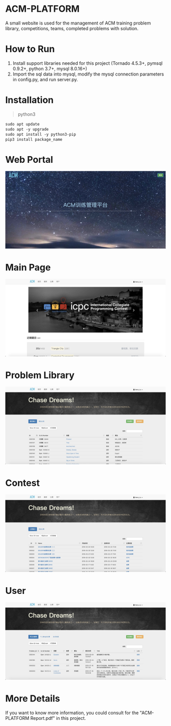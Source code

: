 # ACM-PLATFORM
A small website is used for the management of ACM training problem library, competitions, teams, completed problems with solution.

# How to Run
1. Install support libraries needed for this project (Tornado 4.5.3+, pymsql 0.9.2+, python 3.7+, mysql 8.0.16+)
2. Import the sql data into mysql, modify the mysql connection parameters in config.py, and run server.py.

# Installation

> python3

```shell
sudo apt update
sudo apt -y upgrade
sudo apt install -y python3-pip
pip3 install package_name
```

# Web Portal
![Image of Web](https://github.com/GeneLiuXe/ACM-PLATFORM/blob/master/Figures/Web%20portal.png)

# Main Page
![Image of Web](https://github.com/GeneLiuXe/ACM-PLATFORM/blob/master/Figures/Main%20Page.png)

# Problem Library
![Image of Web](https://github.com/GeneLiuXe/ACM-PLATFORM/blob/master/Figures/Problem%20Library.png)

# Contest
![Image of Web](https://github.com/GeneLiuXe/ACM-PLATFORM/blob/master/Figures/Contest.png)

# User
![Image of Web](https://github.com/GeneLiuXe/ACM-PLATFORM/blob/master/Figures/User.png)

# More Details
If you want to know more information, you could consult for the "ACM-PLATFORM Report.pdf" in this project.
